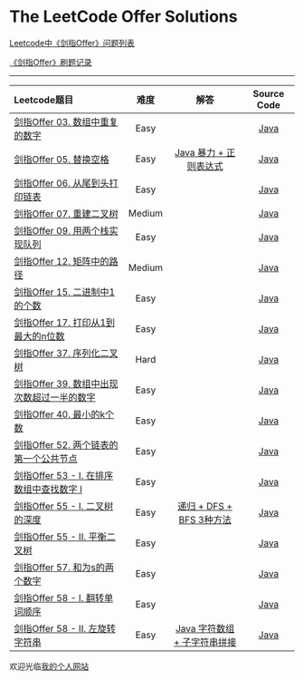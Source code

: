 # The LeetCode Offer Solutions

[Leetcode中《剑指Offer》问题列表](https://leetcode-cn.com/study-plan/lcof)

[《剑指Offer》刷题记录](http://www.longluo.me/blog/2020/12/20/Coding-Interviews/)

-------------------

|   Leetcode题目   |     难度     |          解答          |   Source Code   |
|    :-----        |    :----:    |         :----:         |      :----:     |
| [剑指Offer 03. 数组中重复的数字](https://leetcode-cn.com/problems/shu-zu-zhong-zhong-fu-de-shu-zi-lcof/) | Easy | []()  | [Java](./Offer03_findRepeatNumber.java) |
| [剑指Offer 05. 替换空格](https://leetcode-cn.com/problems/ti-huan-kong-ge-lcof/) | Easy | [Java 暴力 + 正则表达式](https://leetcode-cn.com/problems/ti-huan-kong-ge-lcof/solution/java-bao-li-zheng-ze-biao-da-shi-by-long-3tum/)  | [Java](./Offer05_replaceSpace.java) |
| [剑指Offer 06. 从尾到头打印链表](https://leetcode-cn.com/problems/cong-wei-dao-tou-da-yin-lian-biao-lcof/) | Easy | []()  | [Java](./Offer06_reverseLinkedListPrint.java) |
| [剑指Offer 07. 重建二叉树](https://leetcode-cn.com/problems/zhong-jian-er-cha-shu-lcof/) | Medium | []()  | [Java](./Offer07_buildTree.java) |
| [剑指Offer 09. 用两个栈实现队列](https://leetcode-cn.com/problems/yong-liang-ge-zhan-shi-xian-dui-lie-lcof/) | Easy | []()  | [Java](./Offer09_CQueue.java) |
| [剑指Offer 12. 矩阵中的路径](https://leetcode-cn.com/problems/ju-zhen-zhong-de-lu-jing-lcof/) | Medium | []()  | [Java](./Offer12_exist.java) |
| [剑指Offer 15. 二进制中1的个数](https://leetcode-cn.com/problems/er-jin-zhi-zhong-1de-ge-shu-lcof/) | Easy | []()  | [Java](./Offer15_erJinZhiZhong1DeGeShuLcof.java) |
| [剑指Offer 17. 打印从1到最大的n位数](https://leetcode-cn.com/problems/da-yin-cong-1dao-zui-da-de-nwei-shu-lcof/) | Easy | []()  | [Java](./Offer17_printNumbers.java) |
| [剑指Offer 37. 序列化二叉树](https://leetcode-cn.com/problems/xu-lie-hua-er-cha-shu-lcof/) | Hard | []()  | [Java](./Offer37_xuLieHuaErChaShuLcof.java) |
| [剑指Offer 39. 数组中出现次数超过一半的数字](https://leetcode-cn.com/problems/shu-zu-zhong-chu-xian-ci-shu-chao-guo-yi-ban-de-shu-zi-lcof/) | Easy | []()  | [Java](./Offer39_majorityElement.java) |
| [剑指Offer 40. 最小的k个数](https://leetcode-cn.com/problems/zui-xiao-de-kge-shu-lcof/) | Easy | []()  | [Java](./Offer40_getLeastNumbers.java) |
| [剑指Offer 52. 两个链表的第一个公共节点](https://leetcode-cn.com/problems/liang-ge-lian-biao-de-di-yi-ge-gong-gong-jie-dian-lcof/) | Easy | []()  | [Java](./Offer52_getIntersectionNode.java) |
| [剑指Offer 53 - I. 在排序数组中查找数字 I](https://leetcode-cn.com/problems/zai-pai-xu-shu-zu-zhong-cha-zhao-shu-zi-lcof/) | Easy | []()  | [Java](./Offer53_search.java) |
| [剑指Offer 55 - I. 二叉树的深度](https://leetcode-cn.com/problems/er-cha-shu-de-shen-du-lcof/) | Easy | [递归 + DFS + BFS 3种方法](https://leetcode-cn.com/problems/er-cha-shu-de-shen-du-lcof/solution/di-gui-dfs-bfs-3chong-fang-fa-by-longluo-so5i/) | [Java](./Offer55_maxDepth.java) |
| [剑指Offer 55 - II. 平衡二叉树](https://leetcode-cn.com/problems/ping-heng-er-cha-shu-lcof/) | Easy | []()  | [Java](./Offer55_balancedTree.java) |
| [剑指Offer 57. 和为s的两个数字](https://leetcode-cn.com/problems/he-wei-sde-liang-ge-shu-zi-lcof/) | Easy | [](https://leetcode-cn.com/problems/he-wei-sde-liang-ge-shu-zi-lcof/solution/yi-ti-4jie-bao-li-er-fen-ha-xi-shuang-zh-sj0l/)  | [Java](./Offer57_twoSum.java) |
| [剑指Offer 58 - I. 翻转单词顺序](https://leetcode-cn.com/problems/fan-zhuan-dan-ci-shun-xu-lcof/) | Easy | []()  | [Java](./Offer58_reverseWords.java) |
| [剑指Offer 58 - II. 左旋转字符串](https://leetcode-cn.com/problems/zuo-xuan-zhuan-zi-fu-chuan-lcof/) | Easy | [Java 字符数组 + 子字符串拼接](https://leetcode-cn.com/problems/zuo-xuan-zhuan-zi-fu-chuan-lcof/solution/java-zi-fu-shu-zu-zi-zi-fu-chuan-pin-jie-wsof/)  | [Java](./Offer58_reverseLeftWords.java) |


欢迎光临[我的个人网站](http://www.longluo.me)

